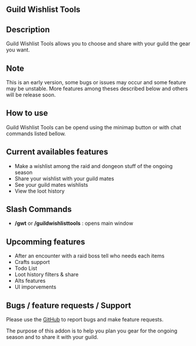 ## Guild Wishlist Tools

## Description

Guild Wishlist Tools allows you to choose and share with your guild the gear you want.

## Note

This is an early version, some bugs or issues may occur and some feature may be unstable. More features among theses described below and others will be release soon.

## How to use

Guild Wishlist Tools can be opend using the minimap button or with chat commands listed bellow.

## Current availables features

- Make a wishlist among the raid and dongeon stuff of the ongoing season
- Share your wishlist with your guild mates
- See your guild mates wishlists
- View the loot history

## Slash Commands

- **/gwt** or **/guildwishlisttools** : opens main window

## Upcomming features

- After an encounter with a raid boss tell who needs each items
- Crafts support
- Todo List
- Loot history filters & share
- Alts features
- UI imporvements

## Bugs / feature requests / Support

Please use the [GitHub](https://github.com/Metsu-wow/GuildWishlistTools/issues "GitHub") to report bugs and make feature requests.

The purpose of this addon is to help you plan you gear for the ongoing season and to share it with your guild.
